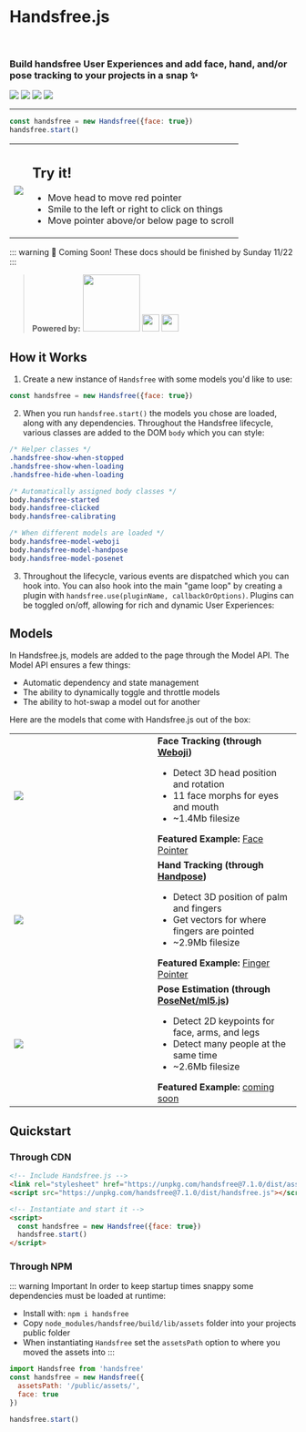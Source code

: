 <h1 class="mb-0">Handsfree.js</h1>
<h3 style="padding-top: 2em">Build handsfree User Experiences and add face, hand, and/or pose tracking to your projects in a snap ✨</h3>
<p class="verticle-middle-children space-children">
  <a href="https://github.com/midiblocks/handsfree"><img src="https://img.shields.io/github/stars/midiblocks/handsfree?style=social"></a>
  <a href="https://github.com/midiblocks/handsfree"><img src="https://img.shields.io/github/last-commit/handsfreejs/handsfree.svg"></a>
  <a href="https://github.com/midiblocks/handsfree"><img src="https://img.shields.io/github/release-pre/handsfreejs/handsfree.svg"></a>
  <a href="https://github.com/midiblocks/handsfree"><img src="https://img.shields.io/github/repo-size/handsfreejs/handsfree.svg"></a>
</p>

---

```js
const handsfree = new Handsfree({face: true})
handsfree.start()
```

<table>
  <tr>
    <td class="col-6"><img src="https://media.giphy.com/media/Iv2aSMS0QTy2P5JNCX/source.gif"></td>
    <td class="col-6">
      <h2>Try it!</h2>
      <ul>
        <li>Move head to move red pointer</li>
        <li>Smile to the left or right to click on things</li>
        <li>Move pointer above/or below page to scroll</li>
      </ul>
      <HandsfreeToggle text-off="Activate Face Pointer" text-on="Stop Handsfree" />
    </td>
  </tr>
</table>

::: warning 📅 Coming Soon!
These docs should be finished by Sunday 11/22
:::

<blockquote class="verticle-middle-children space-children text-center">
  <strong>Powered by:</strong>
  <a href="https://github.com/jeeliz/jeelizWeboji"><img width=100 src="https://jeeliz.com/wp-content/uploads/2018/01/LOGO_JEELIZ_BLUE.png"></a>
  <a href="https://github.com/tensorflow/tfjs-models/"><img src='https://i.imgur.com/KqlnNuA.png' height=30></a> <a href="https://ml5js.org/"><img src="https://i.imgur.com/rgguSyv.png" height=30></a>
</blockquote>

## How it Works

1. Create a new instance of `Handsfree` with some models you'd like to use:
```js
const handsfree = new Handsfree({face: true})
```

2. When you run `handsfree.start()` the models you chose are loaded, along with any dependencies. Throughout the Handsfree lifecycle, various classes are added to the DOM `body` which you can style:

```css
/* Helper classes */
.handsfree-show-when-stopped
.handsfree-show-when-loading
.handsfree-hide-when-loading

/* Automatically assigned body classes */
body.handsfree-started
body.handsfree-clicked
body.handsfree-calibrating

/* When different models are loaded */
body.handsfree-model-weboji
body.handsfree-model-handpose
body.handsfree-model-posenet
```

3. Throughout the lifecycle, various events are dispatched which you can hook into. You can also hook into the main "game loop" by creating a plugin with `handsfree.use(pluginName, callbackOrOptions)`. Plugins can be toggled on/off, allowing for rich and dynamic User Experiences:

## Models

In Handsfree.js, models are added to the page through the Model API. The Model API ensures a few things:

- Automatic dependency and state management
- The ability to dynamically toggle and throttle models
- The ability to hot-swap a model out for another

Here are the models that come with Handsfree.js out of the box:

<table>
  <tr>
    <td style="width: 50%"><a href="/examples/face-pointer"><img src="https://media.giphy.com/media/Iv2aSMS0QTy2P5JNCX/source.gif"></a></td>
    <td>
      <div><strong>Face Tracking (through <a href="https://github.com/jeeliz/jeelizWeboji">Weboji</a>)</strong></div>
      <ul>
        <li>Detect 3D head position and rotation</li>
        <li>11 face morphs for eyes and mouth</li>
        <li>~1.4Mb filesize</li>
      </ul>
      <div><strong>Featured Example:</strong> <a href="/examples/face-pointer">Face Pointer</a></div>
    </td>
  </tr>
  <tr>
    <td style="width: 50%"><a href="/examples/finger-pointer"><img src="https://media2.giphy.com/media/2vcbWI2ZAPeGvJVpII/giphy.gif"></a></td>
    <td>
      <div><strong>Hand Tracking (through <a href="https://github.com/tensorflow/tfjs-models/tree/master/handpose">Handpose</a>)</strong></div>
      <ul>
        <li>Detect 3D position of palm and fingers</li>
        <li>Get vectors for where fingers are pointed</li>
        <li>~2.9Mb filesize</li>
      </ul>
      <div><strong>Featured Example:</strong> <a href="/examples/finger-pointer">Finger Pointer</a></div>
    </td>
  </tr>
  <tr>
    <td style="width: 50%"><a href="https://flappy-pose.glitch.me/"><img src="https://media1.giphy.com/media/gUHHKdnuOW4OGOXcrI/giphy.gif"></a></td>
    <td>
      <div><strong>Pose Estimation (through <a href="https://github.com/tensorflow/tfjs-models/tree/master/posenet">PoseNet/ml5.js</a>)</strong></div>
      <ul>
        <li>Detect 2D keypoints for face, arms, and legs</li>
        <li>Detect many people at the same time</li>
        <li>~2.6Mb filesize</li>
      </ul>
      <div><strong>Featured Example:</strong> <a href="https://flappy-pose.glitch.me/">coming soon</a></div>
    </td>
  </tr>
</table>

## Quickstart

### Through CDN
```html
<!-- Include Handsfree.js -->
<link rel="stylesheet" href="https://unpkg.com/handsfree@7.1.0/dist/assets/handsfree.css" />
<script src="https://unpkg.com/handsfree@7.1.0/dist/handsfree.js"></script>

<!-- Instantiate and start it -->
<script>
  const handsfree = new Handsfree({face: true})
  handsfree.start()
</script>
```

### Through NPM

::: warning Important
In order to keep startup times snappy some dependencies must be loaded at runtime:

- Install with: `npm i handsfree`
- Copy `node_modules/handsfree/build/lib/assets` folder into your projects public folder
- When instantiating `Handsfree` set the `assetsPath` option to where you moved the assets into
:::

```js
import Handsfree from 'handsfree'
const handsfree = new Handsfree({
  assetsPath: '/public/assets/',
  face: true
})

handsfree.start()
```